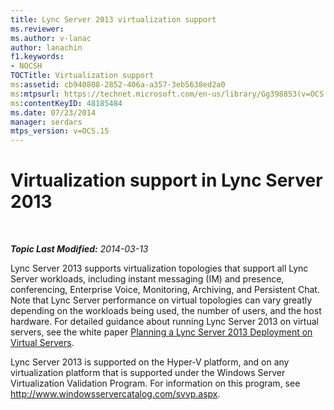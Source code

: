 ```yaml
---
title: Lync Server 2013 virtualization support
ms.reviewer: 
ms.author: v-lanac
author: lanachin
f1.keywords:
- NOCSH
TOCTitle: Virtualization support
ms:assetid: cb940808-2852-406a-a357-3eb5638ed2a0
ms:mtpsurl: https://technet.microsoft.com/en-us/library/Gg398853(v=OCS.15)
ms:contentKeyID: 48185484
ms.date: 07/23/2014
manager: serdars
mtps_version: v=OCS.15
---
```


<div data-xmlns="http://www.w3.org/1999/xhtml">

<div class="topic" data-xmlns="http://www.w3.org/1999/xhtml" data-msxsl="urn:schemas-microsoft-com:xslt" data-cs="http://msdn.microsoft.com/en-us/">

<div data-asp="http://msdn2.microsoft.com/asp">

# Virtualization support in Lync Server 2013

</div>

<div id="mainSection">

<div id="mainBody">

<span> </span>

_**Topic Last Modified:** 2014-03-13_

Lync Server 2013 supports virtualization topologies that support all Lync Server workloads, including instant messaging (IM) and presence, conferencing, Enterprise Voice, Monitoring, Archiving, and Persistent Chat. Note that Lync Server performance on virtual topologies can vary greatly depending on the workloads being used, the number of users, and the host hardware. For detailed guidance about running Lync Server 2013 on virtual servers, see the white paper [Planning a Lync Server 2013 Deployment on Virtual Servers](http://www.microsoft.com/en-us/download/details.aspx?id=41936).

Lync Server 2013 is supported on the Hyper-V platform, and on any virtualization platform that is supported under the Windows Server Virtualization Validation Program. For information on this program, see <http://www.windowsservercatalog.com/svvp.aspx>.

</div>

<span> </span>

</div>

</div>

</div>

